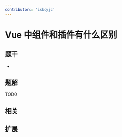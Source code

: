 ```yaml
---
contributors: 'isboyjc'
---
```


# Vue 中组件和插件有什么区别


## 题干

- 



## 题解

<!-- ::: details 点我查看题解 -->

  TODO

<!-- ::: -->



## 相关



## 扩展
